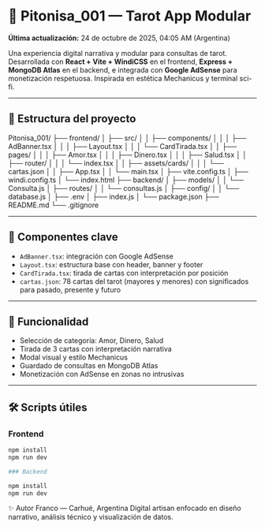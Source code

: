 # 🔮 Pitonisa_001 — Tarot App Modular

**Última actualización:** 24 de octubre de 2025, 04:05 AM (Argentina)

Una experiencia digital narrativa y modular para consultas de tarot. Desarrollada con **React + Vite + WindiCSS** en el frontend, **Express + MongoDB Atlas** en el backend, e integrada con **Google AdSense** para monetización respetuosa. Inspirada en estética Mechanicus y terminal sci-fi.

---

## 📁 Estructura del proyecto
Pitonisa_001/ 
├── frontend/ 
│   ├── src/ 
│   │   ├── components/ 
│   │   │   ├── AdBanner.tsx 
│   │   │   ├── Layout.tsx 
│   │   │   └── CardTirada.tsx 
│   │   ├── pages/ 
│   │   │   ├── Amor.tsx 
│   │   │   ├── Dinero.tsx 
│   │   │   ├── Salud.tsx 
│   │   ├── router/ 
│   │   │   └── index.tsx 
│   │   ├── assets/cards/ 
│   │   │   └── cartas.json 
│   │   ├── App.tsx 
│   │   └── main.tsx 
│   ├── vite.config.ts 
│   ├── windi.config.ts 
│   └── index.html 
├── backend/ 
│   ├── models/ 
│   │   └── Consulta.js 
│   ├── routes/ 
│   │   └── consultas.js 
│   ├── config/ 
│   │   └── database.js 
│   ├── .env 
│   ├── index.js 
│   └── package.json 
├── README.md 
└── .gitignore

---

## 🧩 Componentes clave

- `AdBanner.tsx`: integración con Google AdSense
- `Layout.tsx`: estructura base con header, banner y footer
- `CardTirada.tsx`: tirada de cartas con interpretación por posición
- `cartas.json`: 78 cartas del tarot (mayores y menores) con significados para pasado, presente y futuro

---

## 🔮 Funcionalidad

- Selección de categoría: Amor, Dinero, Salud
- Tirada de 3 cartas con interpretación narrativa
- Modal visual y estilo Mechanicus
- Guardado de consultas en MongoDB Atlas
- Monetización con AdSense en zonas no intrusivas

---

## 🛠️ Scripts útiles

### Frontend

```bash
npm install
npm run dev

### Backend

npm install
npm run dev
```

✨ Autor
Franco — Carhué, Argentina
Digital artisan enfocado en diseño narrativo, análisis técnico y visualización de datos.




